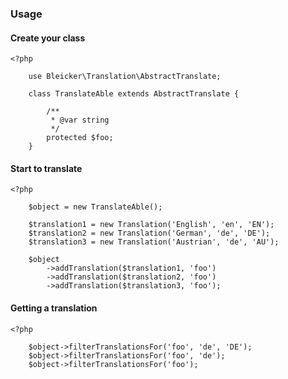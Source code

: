 ### Usage ###

#### Create your class ####

	<?php

		use Bleicker\Translation\AbstractTranslate;

		class TranslateAble extends AbstractTranslate {

			/**
			 * @var string
			 */
			protected $foo;
		}

#### Start to translate ####

	<?php

		$object = new TranslateAble();

		$translation1 = new Translation('English', 'en', 'EN');
		$translation2 = new Translation('German', 'de', 'DE');
		$translation3 = new Translation('Austrian', 'de', 'AU');

		$object
			->addTranslation($translation1, 'foo')
			->addTranslation($translation2, 'foo')
			->addTranslation($translation3, 'foo');

#### Getting a translation ####

	<?php

		$object->filterTranslationsFor('foo', 'de', 'DE');
		$object->filterTranslationsFor('foo', 'de');
		$object->filterTranslationsFor('foo');